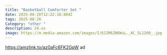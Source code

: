 ```yaml
---
title: "Basketball Comforter Set "
date: 2025-08-26T12:22:18.804Z
tags: 2025-08-26
Category: "other "
description: 24.xx
image: https://m.media-amazon.com/images/I/61IM62NKWuL._AC_SL1200_.jpg
---
```

https://amzlink.to/az0aFc6FK2GpW  ad